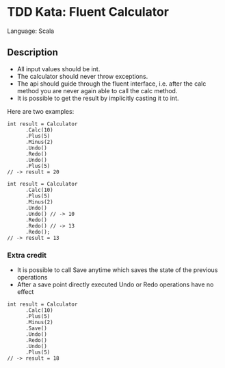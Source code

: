 # TDD Kata: Fluent Calculator

Language: Scala

## Description

* All input values should be int.
* The calculator should never throw exceptions.
* The api should guide through the fluent interface, i.e. after the calc method you are never again able to call the calc method.
* It is possible to get the result by implicitly casting it to int.

Here are two examples:
```
int result = Calculator
      .Calc(10)
      .Plus(5)
      .Minus(2)
      .Undo()
      .Redo()
      .Undo()
      .Plus(5)
// -> result = 20
```
```
int result = Calculator
      .Calc(10)
      .Plus(5)
      .Minus(2)
      .Undo()
      .Undo() // -> 10
      .Redo()
      .Redo() // -> 13
      .Redo();
// -> result = 13
```

### Extra credit

* It is possible to call Save anytime which saves the state of the previous operations
* After a save point directly executed Undo or Redo operations have no effect

```
int result = Calculator
      .Calc(10)
      .Plus(5)
      .Minus(2)
      .Save()
      .Undo()
      .Redo()
      .Undo()
      .Plus(5)
// -> result = 18
```
